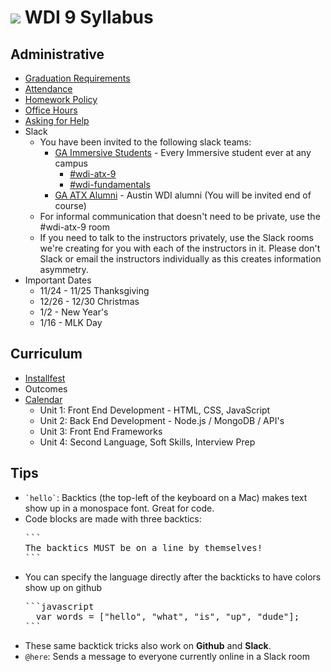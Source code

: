 # ![](https://camo.githubusercontent.com/6ce15b81c1f06d716d753a61f5db22375fa684da/68747470733a2f2f67612d646173682e73332e616d617a6f6e6177732e636f6d2f70726f64756374696f6e2f6173736574732f6c6f676f2d39663838616536633963333837313639306533333238306663663535376633332e706e67) WDI 9 Syllabus

## Administrative

- [Graduation Requirements](graduation-requirements.md)
- [Attendance](attendance.md)
- [Homework Policy](homework-policy.md)
- [Office Hours](office-hours.md)
- [Asking for Help](asking-for-help.md)
- Slack
  - You have been invited to the following slack teams:
    - [GA Immersive Students](https://ga-students.slack.com) - Every Immersive student ever at any campus
      - [#wdi-atx-9](https://ga-students.slack.com/messages/wdi-atx-9/)
      - [#wdi-fundamentals](https://ga-students.slack.com/messages/wdi-fundamentals/)
    - [GA ATX Alumni](https://atx-wdi.slack.com) - Austin WDI alumni (You will be invited end of course)
  - For informal communication that doesn't need to be private, use the #wdi-atx-9 room
  - If you need to talk to the instructors privately, use the Slack rooms we're creating for you with each of the instructors in it. Please don't Slack or email the instructors individually as this creates information asymmetry.
- Important Dates
  * 11/24 - 11/25 Thanksgiving 
  * 12/26 - 12/30 Christmas 
  * 1/2 - New Year's
  * 1/16 - MLK Day

## Curriculum

- [Installfest](https://github.com/GA-WDI/installfest)
- Outcomes
- [Calendar](calendar.md)
  - Unit 1: Front End Development - HTML, CSS, JavaScript
  - Unit 2: Back End Development - Node.js / MongoDB / API's
  - Unit 3: Front End Frameworks
  - Unit 4: Second Language, Soft Skills, Interview Prep


## Tips

- <code>&grave;hello&grave;</code>: Backtics (the top-left of the keyboard on a Mac) makes text show up in a monospace font. Great for code.
- Code blocks are made with three backtics:
  <pre>
  &grave;&grave;&grave;
  The backtics MUST be on a line by themselves!
  &grave;&grave;&grave;
  </pre>
- You can specify the language directly after the backticks to have colors show up on github
  <pre>
  &grave;&grave;&grave;javascript
    var words = ["hello", "what", "is", "up", "dude"];
  &grave;&grave;&grave;
  </pre>
- These same backtick tricks also work on **Github** and **Slack**.
- `@here`: Sends a message to everyone currently online in a Slack room
